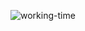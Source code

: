 ![working-time](https://user-images.githubusercontent.com/87419830/132298842-31f66014-2a14-4311-9648-7972194baf78.gif)
